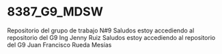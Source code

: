 # 8387_G9_MDSW
Repositorio del grupo de trabajo N#9
Saludos estoy accediendo al repositorio del G9 Ing Jenny Ruiz
Saludos estoy accediendo al repositorio del G9 Juan Francisco Rueda Mesías
